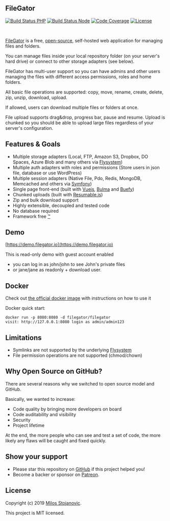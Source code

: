 ## FileGator
<a href="https://github.com/filegator/filegator/actions"><img src="https://github.com/filegator/filegator/workflows/PHP/badge.svg" alt="Build Status PHP"></a>
  <a href="https://github.com/filegator/filegator/actions"><img src="https://github.com/filegator/filegator/workflows/Node/badge.svg" alt="Build Status Node"></a>
<a href="https://codecov.io/gh/filegator/filegator"><img src="https://codecov.io/gh/filegator/filegator/branch/master/graph/badge.svg" alt="Code Coverage"></a>
<a href="https://opensource.org/licenses/MIT"><img src="https://img.shields.io/badge/License-MIT-green.svg" alt="License"></a>

<br>

[FileGator](https://filegator.io) is a free, [open-source](https://github.com/filegator/filegator), self-hosted web application for managing files and folders.

You can manage files inside your local repository folder (on your server's hard drive) or connect to other storage adapters (see below).

FileGator has multi-user support so you can have admins and other users managing the files with different access permissions, roles and home folders.

All basic file operations are supported: copy, move, rename, create, delete, zip, unzip, download, upload.

If allowed, users can download multiple files or folders at once.

File upload supports drag&drop, progress bar, pause and resume. Upload is chunked so you should be able to upload large files regardless of your server's configuration.


## Features & Goals
- Multiple storage adapters (Local, FTP, Amazon S3, Dropbox, DO Spaces, Azure Blob and many others via [Flysystem](https://github.com/thephpleague/flysystem))
- Multiple auth adapters with roles and permissions (Store users in json file, database or use WordPress)
- Multiple session adapters (Native File, Pdo, Redis, MongoDB, Memcached and others via [Symfony](https://github.com/symfony/symfony/tree/4.4/src/Symfony/Component/HttpFoundation/Session/Storage/Handler))
- Single page front-end (built with [Vuejs](https://github.com/vuejs/vue), [Bulma](https://github.com/jgthms/bulma) and [Buefy](https://github.com/buefy/buefy))
- Chunked uploads (built with [Resumable.js](https://github.com/23/resumable.js))
- Zip and bulk download support
- Highly extensible, decoupled and tested code
- No database required
- Framework free [™](https://www.youtube.com/watch?v=L5jI9I03q8E)

## Demo
[https://demo.filegator.io](https://demo.filegator.io)

This is read-only demo with guest account enabled

- you can log in as john/john to see John's private files
- or jane/jane as readonly + download user.

## Docker
Check out [the official docker image](https://hub.docker.com/r/filegator/filegator) with instructions on how to use it

Docker quick start:
```
docker run -p 8080:8080 -d filegator/filegator
visit: http://127.0.0.1:8080 login as admin/admin123
```

## Limitations
- Symlinks are not supported by the underlying [Flysystem](https://flysystem.thephpleague.com/v1/docs/adapter/local/)
- File permission operations are not supported (chmod/chown)

## Why Open Source on GitHub?

There are several reasons why we switched to open source model and GitHub.

Basically, we wanted to increase:

- Code quality by bringing more developers on board
- Code auditability and visibility
- Security
- Project lifetime

At the end, the more people who can see and test a set of code, the more likely any flaws will be caught and fixed quickly.

## Show your support

- Please star this repository on [GitHub](https://github.com/filegator/filegator/stargazers) if this project helped you!
- Become a backer or sponsor on [Patreon](https://www.patreon.com/alcalbg).

## License

Copyright (c) 2019 [Milos Stojanovic](https://github.com/alcalbg).

This project is MIT licensed.
